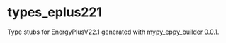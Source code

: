 # types_eplus221

Type stubs for EnergyPlusV22.1 generated with [mypy_eppy_builder 0.0.1](https://github.com/samuelduchesne/mypy-eppy-builder).
